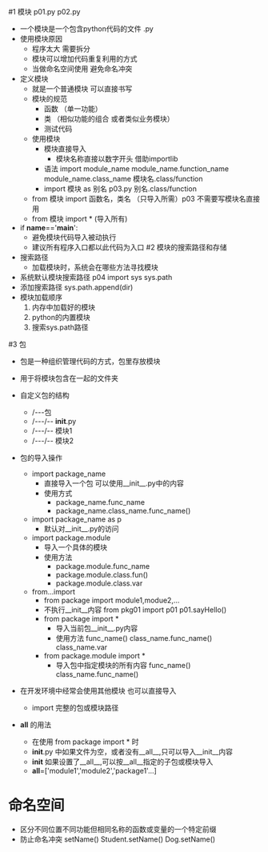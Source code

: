 #1 模块 p01.py p02.py
- 一个模块是一个包含python代码的文件 .py
- 使用模块原因
    - 程序太大 需要拆分
    - 模块可以增加代码重复利用的方式
    - 当做命名空间使用 避免命名冲突
- 定义模块
    - 就是一个普通模块 可以直接书写
    - 模块的规范
        - 函数 （单一功能）
        - 类 （相似功能的组合 或者类似业务模块）
        - 测试代码
    - 使用模块
        - 模块直接导入
            - 模块名称直接以数字开头 借助importlib
        - 语法
            import module_name
            module_name.function_name
            module_name.class_name
            模块名.class/function
        - import 模块 as 别名 p03.py
            别名.class/function
    - from 模块 import 函数名，类名 （只导入所需）p03
        不需要写模块名直接用
    - from 模块 import * (导入所有)
- if __name__=='__main__':
    - 避免模块代码导入被动执行
    - 建议所有程序入口都以此代码为入口
#2 模块的搜索路径和存储
- 搜索路径
    - 加载模块时，系统会在哪些方法寻找模块
- 系统默认模块搜索路径 p04
    import sys
    sys.path
- 添加搜索路径
    sys.path.append(dir)
- 模块加载顺序
    1. 内存中加载好的模块
    2. python的内置模块
    3. 搜索sys.path路径
 
#3 包
- 包是一种组织管理代码的方式，包里存放模块
- 用于将模块包含在一起的文件夹
- 自定义包的结构
    -   /---包
    -   /---/-- __init__.py
    -   /---/-- 模块1
    -   /---/-- 模块2
- 包的导入操作
    - import package_name
        - 直接导入一个包 可以使用__init__.py中的内容
        - 使用方式
            - package_name.func_name
            - package_name.class_name.func_name()
    - import package_name as p
        - 默认对__init__.py的访问
    - import package.module
        - 导入一个具体的模块
        - 使用方法
            - package.module.func_name
            - package.module.class.fun()
            - package.module.class.var
    - from...import
        - from package import module1,modue2,...
        - 不执行__init__内容
            from pkg01 import p01
            p01.sayHello()
        - from package import *
            - 导入当前包__init__.py内容
            - 使用方法
                func_name()
                class_name.func_name()
                class_name.var
        - from package.module import *
            - 导入包中指定模块的所有内容
                func_name()
                class_name.func_name()
                
- 在开发环境中经常会使用其他模块 也可以直接导入
    - import 完整的包或模块路径
- __all__ 的用法
    - 在使用 from package import * 时
    - __init__.py 中如果文件为空，或者没有__all__,只可以导入__init__内容
    - __init__ 如果设置了__all__,可以按__all__指定的子包或模块导入
    - __all__=['module1','module2','package1'...]
     
# 命名空间
- 区分不同位置不同功能但相同名称的函数或变量的一个特定前缀
- 防止命名冲突
    setName()
    Student.setName()
    Dog.setName()